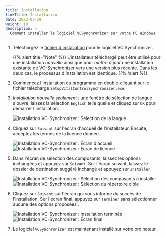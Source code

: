 ```yaml
---
title: Installation
linkTitle: Installation
date: 2023-07-19
weight: 10
description: >
  Comment installer le logiciel VCSynchronizer sur votre PC Windows
---
```

1. Téléchargez le [fichier d'installation](/download/SetupVitalControlSynchronizer.exe) pour le logiciel VC Synchronizer.

   {{% alert title="Note" %}}
  L'installateur téléchargé peut être utilisé pour une installation *nouvelle* ainsi que pour *mettre à jour* une installation existante de VC-Synchronizer vers une version plus récente. Dans les deux cas, le processus d'installation est identique.
   {{% /alert %}}

2. Commencez l'installation du programme en double-cliquant sur le fichier téléchargé `SetupVitalControlSynchronizer.exe`.

3. *Installation nouvelle seulement :* une fenêtre de sélection de langue s'ouvre, laissez la sélection `English` telle quelle et cliquez sur `OK` pour démarrer l'installation.

   ![Installation VC-Synchronizer : Sélection de la langue](../images/installation/lang-select.png "Sélection de la langue")

4. Cliquez sur `Suivant` sur l'écran d'accueil de l'installateur. Ensuite, acceptez les termes de la licence donnée.

   ![Installation VC-Synchronizer : Écran d'accueil](../images/installation/welcome.png "Écran d'accueil") ![Installation VC-Synchronizer : Écran de licence](../images/installation/license.png "Écran de licence")

5. Dans l'écran de sélection des composants, laissez les options inchangées et appuyez sur `Suivant`. Sur l'écran suivant, laissez le dossier de destination suggéré inchangé et appuyez sur `Installer`.

   ![Installation VC-Synchronizer : Sélection des composants à installer](../images/installation/components.png "Sélection des composants") ![Installation VC-Synchronizer : Sélection du répertoire cible](../images/installation/install-dir.png "Sélection du répertoire cible")

6. Cliquez sur `Suivant` sur l'écran qui vous informe du succès de l'installation. Sur l'écran final, appuyez sur `Terminer` sans sélectionner aucune des options proposées`.

   ![Installation VC-Synchronizer : Installation terminée](../images/installation/completed.png "Installation terminée") ![Installation VC-Synchronizer : Écran final](../images/installation/finish.png "Installation réussie")

7. Le logiciel `VCSynchronizer` est maintenant installé sur votre ordinateur.
